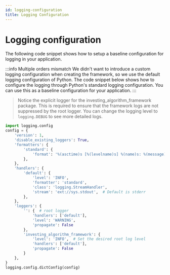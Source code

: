 ```yaml
---
id: logging-configuration
title: Logging Configuration
---
```


# Logging configuration
The following code snippet shows how to setup a baseline configuration for logging in your application.

:::info Multiple orders mismatch
We didn't want to introduce a custom logging configuration when creating the framework, 
so we use the default logging configuration of Python. The code snippet below shows how to configure the logging 
through Python's standard logging configuration. You can use this as a baseline configuration for your application.
:::


> Notice the explicit logger for the investing_algorithm_framework package. This is required to ensure
that the framework logs are not suppressed by the root logger. You can change the logging level to
`logging.DEBUG` to see more detailed logs.

```python
import logging.config
config = {
    'version': 1,
    'disable_existing_loggers': True,
    'formatters': {
        'standard': {
            'format': '%(asctime)s [%(levelname)s] %(name)s: %(message)s'
        },
    },
    'handlers': {
        'default': {
            'level': 'INFO',
            'formatter': 'standard',
            'class': 'logging.StreamHandler',
            'stream': 'ext://sys.stdout',  # Default is stderr
        },
    },
    'loggers': {
        '': {  # root logger
            'handlers': ['default'],
            'level': 'WARNING',
            'propagate': False
        },
        'investing_algorithm_framework': {
            'level': 'INFO',  # Set the desired root log level
            'handlers': ['default'],
            'propagate': False
        }
    },
}
logging.config.dictConfig(config)
```

